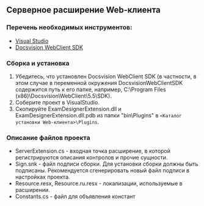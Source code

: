 ﻿## Серверное расширение Web-клиента

### Перечень необходимых инструментов:

* [Visual Studio](https://www.visualstudio.com)
* [Docsvision WebClient SDK](https://docsvision.itsm365.com/sd/operator/index.jsp#uuid:KB$2437101)

### Сборка и установка

1. Убедитесь, что установлен Docsvision WebClient SDK (в частности, в этом случае в переменной окружения DocsvisionWebClientSDK содержится путь к его папке, например, C:\Program Files (x86)\Docsvision\WebClient\5.5\SDK\).
2. Соберите проект в VisualStudio.
3. Скопируйте ExamDesignerExtension.dll и ExamDesignerExtension.dll.pdb из папки "bin\Plugins" в `<Каталог установки Web-клиента>\Plugins`.

### Описание файлов проекта

* ServerExtension.cs - входная точка расширение, в которой регистрируются описания контролов и прочие сущности.
* Sign.snk - файл подписи сборки. Для установки сборки должны быть подписаны. Рекомендуется сгенерировать новый файл подписи в настройках проекта.
* Resource.resx, Resource.ru.resx - локализации, используемые в расширении.
* Constants.cs - файл для объявления констант